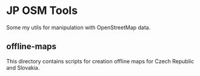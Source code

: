 # JP OSM Tools

Some my utils for manipulation with OpenStreetMap data.

## offline-maps

This directory contains scripts for creation offline maps for Czech Republic and Slovakia.
